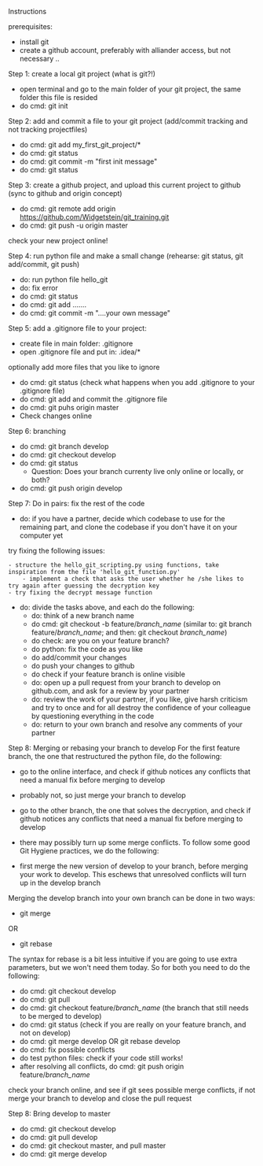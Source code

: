 Instructions

prerequisites:
- install git
- create a github account, preferably with alliander access, but not necessary
..



Step 1: create a local git project (what is git?!)

- open terminal and go to the main folder of your git project, the same folder this file is resided 
- do cmd: git init



Step 2: add and commit a file to your git project (add/commit tracking and not tracking projectfiles)

- do cmd: git add my_first_git_project/*
- do cmd: git status
- do cmd: git commit -m "first init message" 
- do cmd: git status



Step 3: create a github project, and upload this current project to github   (sync to github and origin concept)

- do cmd: git remote add origin https://github.com/Widgetstein/git_training.git
- do cmd: git push -u origin master

check your new project online!



Step 4: run python file and make a small change (rehearse: git status, git add/commit, git push)

- do: run python file hello_git
- do: fix error
- do cmd: git status
- do cmd: git add .......
- do cmd: git commit -m "....your own message"



Step 5: add a .gitignore file to your project:

- create file in main folder: .gitignore
- open .gitignore file and put in: .idea/*

optionally add more files that you like to ignore

- do cmd: git status  (check what happens when you add .gitignore to your .gitignore file)
- do cmd: git add and commit the .gitignore file
- do cmd: git puhs origin master
- Check changes online



Step 6: branching
- do cmd: git branch develop
- do cmd: git checkout develop
- do cmd: git status
    - Question: Does your branch currenty live only online or locally, or both?
- do cmd: git push origin develop 



Step 7: Do in pairs: fix the rest of the code
- do: if you have a partner, decide which codebase to use for the remaining part, and clone the codebase if you don't have it on your computer yet

try fixing the following issues:

    - structure the hello_git_scripting.py using functions, take inspiration from the file 'hello_git_function.py'
        - implement a check that asks the user whether he /she likes to try again after guessing the decryption key
    - try fixing the decrypt message function
    
- do: divide the tasks above, and each do the following:
    - do: think of a new branch name
    - do cmd: git checkout -b feature/*branch_name*   (similar to: git branch feature/*branch_name*; and then: git checkout *branch_name*)
    - do check: are you on your feature branch?
    - do python: fix the code as you like
    - do add/commit your changes
    - do push your changes to github
    - do check if your feature branch is online visible
    - do: open up a pull request from your branch to develop on github.com, and ask for a review by your partner
    - do: review the work of your partner, if you like, give harsh criticism and try to once and for all destroy the confidence of your colleague by questioning everything in the code
    - do: return to your own branch and resolve any comments of your partner
    

Step 8: Merging or rebasing your branch to develop
For the first feature branch, the one that restructured the python file, do the following:
- go to the online interface, and check if github notices any conflicts that need a manual fix before merging to develop
- probably not, so just merge your branch to develop

- go to the other branch, the one that solves the decryption, and check if github notices any conflicts that need a manual fix before merging to develop
- there may possibly turn up some merge conflicts. To follow some good Git Hygiene practices, we do the following:

- first merge the new version of develop to your branch, before merging your work to develop. This eschews that unresolved conflicts will turn up in the develop branch

Merging the develop branch into your own branch can be done in two ways:
- git merge

 OR
- git rebase

The syntax for rebase is a bit less intuitive if you are going to use extra parameters, but we won't need them today. So for both you need to do the following:

- do cmd: git checkout develop
- do cmd: git pull
- do cmd: git checkout feature/*branch_name*  (the branch that still needs to be merged to develop)
- do cmd: git status (check if you are really on your feature branch, and not on develop)
- do cmd: git merge develop    OR  git rebase develop
- do cmd: fix possible conflicts
- do test python files: check if your code still works!
- after resolving all conflicts, do cmd: git push origin feature/*branch_name*

check your branch online, and see if git sees possible merge conflicts, if not merge your branch to develop and close the pull request


    
Step 8: Bring develop to master
- do cmd: git checkout develop
- do cmd: git pull develop
- do cmd: git checkout master, and pull master
- do cmd: git merge develop

